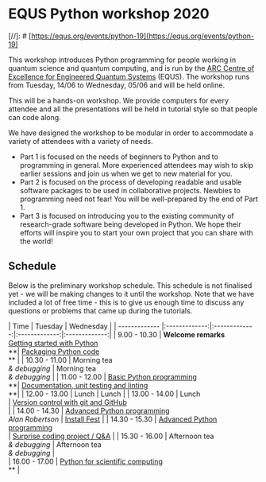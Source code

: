 # EQUS Python workshop 2020

[//]: # [https://equs.org/events/python-19](https://equs.org/events/python-19)

This workshop introduces Python programming for people working in quantum science and quantum computing, and is run by the [ARC Centre of Excellence for Engineered Quantum Systems](https://equs.org) (EQUS). The workshop runs from Tuesday, 14/06 to Wednesday, 05/06 and will be held online.

This will be a hands-on workshop. We provide computers for every attendee and all the presentations will be held in tutorial style so that people can code along.

We have designed the workshop to be modular in order to accommodate a variety of attendees with a variety of needs.

- Part 1 is focused on the needs of beginners to Python and to programming in general. More experienced attendees may wish to skip earlier sessions and join us when we get to new material for you.
- Part 2 is focused on the process of developing readable and usable software packages to be used in collaborative projects. Newbies to programming need not fear! You will be well-prepared by the end of Part 1.
- Part 3 is focused on introducing you to the existing community of research-grade software being developed in Python. We hope their efforts will inspire you to start your own project that you can share with the world!


## Schedule

Below is the preliminary workshop schedule. This schedule is not finalised yet - we will be making changes to it until the workshop. Note that we have included a lot of free time - this is to give us enough time to discuss any questions or problems that came up during the tutorials.

| Time | Tuesday | Wednesday |
| ------------- |:-------------:|:-------------:|:-------------:|:-------------:|
| 9.00 - 10.30 | **Welcome remarks** <br> [Getting started with Python](day-0-introduction-to-python/session_0_1_introduction.md) <br> **| [Packaging Python code](day-1-python-modules-and-git/session_1_1_python_packages.md) <br> ** |
| 10.30 - 11.00 | Morning tea <br> *& debugging* | Morning tea <br> *& debugging* |
| 11.00 - 12.00 | [Basic Python programming](day-0-introduction-to-python/session_0_2_basic_python.md) <br> **| [Documentation, unit testing and linting](day-1-python-modules-and-git/session_1_2_doc_test_lint.md) <br> **|
| 12.00 - 13.00 | Lunch | Lunch |
| 13.00 - 14.00 | Lunch <br>  | [Version control with git and GitHub](day-1-python-modules-and-git/session_1_3_git_and_github.md) <br>  | 
| 14.00 - 14.30 | [Advanced Python programming](day-0-introduction-to-python/session_0_3_advanced_python.md) <br> *Alan Robertson* | [Install Fest](day-1-python-modules-and-git/session_1_4_code_project.md) | 
| 14.30 - 15.30 | [Advanced Python programming](day-0-introduction-to-python/session_0_3_advanced_python.md) <br>  | [Surprise coding project / Q&A](day-1-python-modules-and-git/session_1_4_code_project.md) |
| 15.30 - 16.00 |  Afternoon tea <br> *& debugging* | Afternoon tea <br> *& debugging* |  
| 16.00 - 17.00 | [Python for scientific computing](day-0-introduction-to-python/session_0_4_scientific_python.md) <br> ** |
